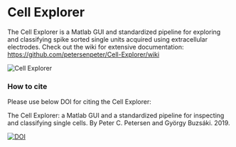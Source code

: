 # Cell Explorer
The Cell Explorer is a Matlab GUI and standardized pipeline for exploring and classifying spike sorted single units acquired using extracellular electrodes. Check out the wiki for extensive documentation: https://github.com/petersenpeter/Cell-Explorer/wiki

![Cell Explorer](https://buzsakilab.com/wp/wp-content/uploads/2019/07/Cell-Explorer.png)

### How to cite
Please use below DOI for citing the Cell Explorer:

The Cell Explorer: a Matlab GUI and a standardized pipeline for inspecting and classifying single cells. By Peter C. Petersen and György Buzsáki. 2019.

<a href="https://zenodo.org/badge/latestdoi/152647739"><img src="https://zenodo.org/badge/152647739.svg" alt="DOI"></a>
